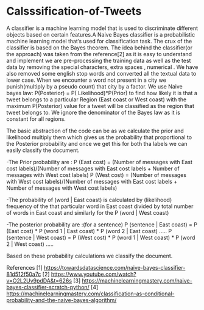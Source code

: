 # Calsssification-of-Tweets

A classifier is a machine learning model that is used to discriminate different objects based on certain features.A Naive Bayes classifier is a probabilistic machine learning model that’s used for classification task. The crux of the classifier is based on the Bayes theorem. The idea behind the classifier(or the approach) was taken from the reference[2] as it is easy to understand and implement we are pre-processing the training data as well as the test data by removing the special characters, extra spaces , numerical . We have also removed some english stop words and converted all the textual data to lower case. When we encounter a word not present in a city we punish(multiply by a pseudo count) that city by a factor. We use Naive bayes law: P(Posterior) = P( Likelihood)*P(Prior) to find how likely it is that a tweet belongs to a particular Region (East coast or West coast) with the maximum P(Posterior) value for a tweet will be classified as the region that tweet belongs to. We ignore the denominator of the Bayes law as it is constant for all regions.

The basic abstraction of the code can be as we calculate the prior and likelihood multiply them which gives us the probability that proportional to the Posterior probability and once we get this for both tha labels we can easily classify the document.

-The Prior probability are : P (East cost) = (Number of messages with East cost labels)/(Number of messages with East cost labels + Number of messages with West cost labels) P (West cost) = (Number of messages with West cost labels)/(Number of messages with East cost labels + Number of messages with West cost labels)

-The probability of (word | East coast) is calculated by (likelihood) frequency of the that particular word in East coast divided by total number of words in East coast and similarly for the P (word | West coast)

-The posterior probability are :(for a sentence) P (sentence | East coast) = P (East cost) * P (word 1 | East coast) * P (word 2 | East coast) ..... P (sentence | West coast) = P (West cost) * P (word 1 | West coast) * P (word 2 | West coast) .....

Based on these probability calculations we classify the document.

References
[1] https://towardsdatascience.com/naive-bayes-classifier-81d512f50a7c
[2] https://www.youtube.com/watch?v=O2L2Uv9pdDA&t=626s
[3] https://machinelearningmastery.com/naive-bayes-classifier-scratch-python/
[4] https://machinelearningmastery.com/classification-as-conditional-probability-and-the-naive-bayes-algorithm/
